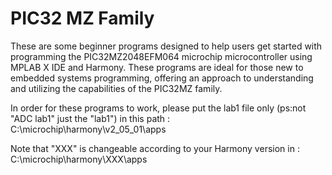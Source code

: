 # PIC32 MZ Family
These are some beginner programs designed to help users get started with programming the PIC32MZ2048EFM064 microchip microcontroller using MPLAB X IDE and Harmony. These programs are ideal for those new to embedded systems programming, offering an approach to understanding and utilizing the capabilities of the PIC32MZ family.

In order for these programs to work, please put the lab1 file only (ps:not "ADC lab1" just the "lab1") in this path : C:\microchip\harmony\v2_05_01\apps

Note that "XXX" is changeable according to your Harmony version in : C:\microchip\harmony\XXX\apps
